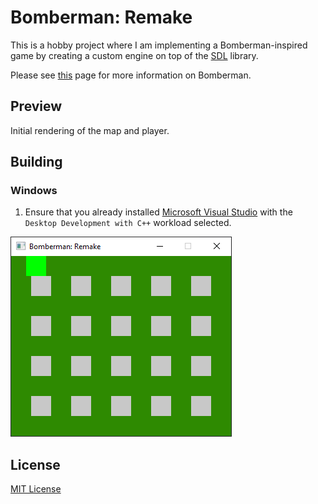 # Bomberman: Remake

This is a hobby project where I am implementing a Bomberman-inspired game by creating a custom engine on top of
the [SDL](https://www.libsdl.org/) library.

Please see [this](https://en.wikipedia.org/wiki/Bomberman_(1983_video_game)) page for more information on Bomberman.

## Preview

Initial rendering of the map and player.

## Building

### Windows

1. Ensure that you already installed [Microsoft Visual Studio](https://visualstudio.microsoft.com/downloads/) with
   the ``Desktop Development with C++`` workload selected.

![Initial rendering of the map and player](https://github.com/iozsaygi/bomberman-remake/blob/main/media/map-and-player-rendering.png)

## License

[MIT License](https://github.com/iozsaygi/bomberman-remake/blob/main/LICENSE)